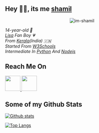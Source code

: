 ## Hey 👋🏻, its me [shamil](https://github.com/im-shamil)
<div align="center">

  <img src="https://komarev.com/ghpvc/?username=im-shamil" alt="im-shamil"/>

</div>

*14-year-old 🖤
<br>
[Lisa](https://g.co/kgs/BGmYij) Fan Boy 💗
<br>
From [Kerala](https://maps.app.goo.gl/Gv4zFy9uC8nTQJam9)(India) 🇮🇳
<br>
Started From [W3Schools](https://www.w3schools.com)
<br>
Intermediate In [Python](https://www.python.org/) And [Nodejs](https://nodejs.org/en/)*
<br>

## Reach Me On
<a href="https://t.me/im_shamil">

<img src="https://cdn3.iconfinder.com/data/icons/popular-services-brands-vol-2/512/telegram-1024.png" width="50" height="50">

</a>

<a href="https://instagram.com/im.shamil">

<img src="https://www.mppc.icmscholars.org/wp-content/uploads/2013/04/JFyofc-logo-instagram-background-png.png" width="50" height="50">

</a>


## Some of my Github Stats

[![Github stats](https://github-readme-stats.vercel.app/api?username=im-shamil&show_icons=true&include_all_commits=true)](https://github.com/im-shamil/github-readme-stats)

[![Top Langs](https://github-readme-stats.vercel.app/api/top-langs/?username=im-shamil&layout=compact)](https://github.com/im-shamil/github-readme-stats)

